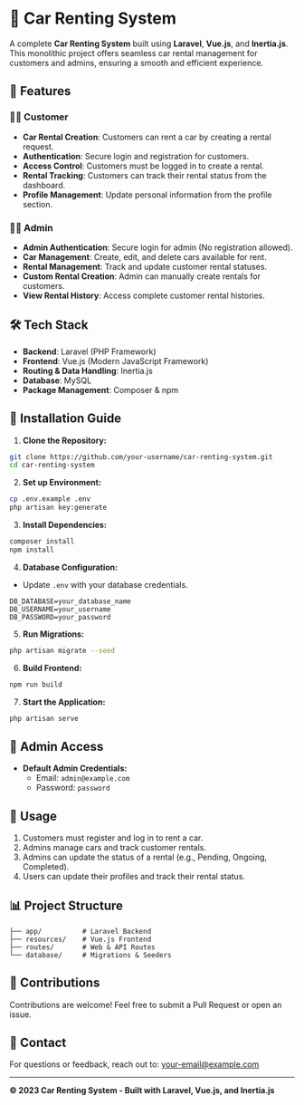 # 🚗 Car Renting System

A complete **Car Renting System** built using **Laravel**, **Vue.js**, and **Inertia.js**. This monolithic project offers seamless car rental management for customers and admins, ensuring a smooth and efficient experience.

## 📌 Features

### 🧑‍💼 Customer
- **Car Rental Creation**: Customers can rent a car by creating a rental request.
- **Authentication**: Secure login and registration for customers.
- **Access Control**: Customers must be logged in to create a rental.
- **Rental Tracking**: Customers can track their rental status from the dashboard.
- **Profile Management**: Update personal information from the profile section.

### 👨‍💻 Admin
- **Admin Authentication**: Secure login for admin (No registration allowed).
- **Car Management**: Create, edit, and delete cars available for rent.
- **Rental Management**: Track and update customer rental statuses.
- **Custom Rental Creation**: Admin can manually create rentals for customers.
- **View Rental History**: Access complete customer rental histories.

## 🛠️ Tech Stack

- **Backend**: Laravel (PHP Framework)
- **Frontend**: Vue.js (Modern JavaScript Framework)
- **Routing & Data Handling**: Inertia.js
- **Database**: MySQL
- **Package Management**: Composer & npm

## 🚀 Installation Guide

1. **Clone the Repository:**
```bash
git clone https://github.com/your-username/car-renting-system.git
cd car-renting-system
```

2. **Set up Environment:**
```bash
cp .env.example .env
php artisan key:generate
```

3. **Install Dependencies:**
```bash
composer install
npm install
```

4. **Database Configuration:**
- Update `.env` with your database credentials.

```env
DB_DATABASE=your_database_name
DB_USERNAME=your_username
DB_PASSWORD=your_password
```

5. **Run Migrations:**
```bash
php artisan migrate --seed
```

6. **Build Frontend:**
```bash
npm run build
```

7. **Start the Application:**
```bash
php artisan serve
```

## 🔐 Admin Access

- **Default Admin Credentials:**
  - Email: `admin@example.com`
  - Password: `password`

## 📄 Usage

1. Customers must register and log in to rent a car.
2. Admins manage cars and track customer rentals.
3. Admins can update the status of a rental (e.g., Pending, Ongoing, Completed).
4. Users can update their profiles and track their rental status.

## 📊 Project Structure

```
├── app/          # Laravel Backend
├── resources/    # Vue.js Frontend
├── routes/       # Web & API Routes
└── database/     # Migrations & Seeders
```

## 🤝 Contributions

Contributions are welcome! Feel free to submit a Pull Request or open an issue.

## 📧 Contact
For questions or feedback, reach out to: [your-email@example.com](mailto:your-email@example.com)

---

**© 2023 Car Renting System - Built with Laravel, Vue.js, and Inertia.js**

